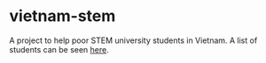 # vietnam-stem
A project to help poor STEM university students in Vietnam. A list of students can be seen [here](https://docs.google.com/spreadsheets/d/1QVa5tYY8tIpvsdOnEdU1N0tebwSY33SBirEdT5e7zAs/edit?usp=sharing).
